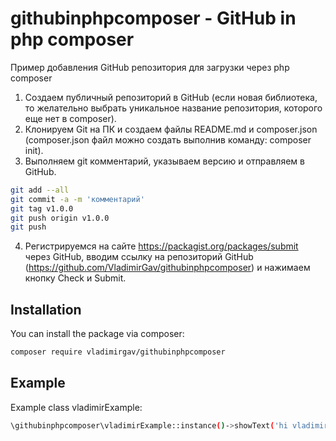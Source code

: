 # githubinphpcomposer - GitHub in php composer

Пример добавления GitHub репозитория для загрузки через php composer

1. Создаем публичный репозиторий в GitHub (если новая библиотека, то желательно выбрать уникальное название репозитория, которого еще нет в composer).
2. Клонируем Git на ПК и создаем файлы README.md и composer.json (composer.json файл можно создать выполнив команду: composer init).
3. Выполняем git комментарий, указываем версию и отправляем в GitHub.
```bash
git add --all
git commit -a -m 'комментарий'
git tag v1.0.0
git push origin v1.0.0
git push
```
4. Регистрируемся на сайте https://packagist.org/packages/submit через GitHub, вводим ссылку на репозиторий GitHub (https://github.com/VladimirGav/githubinphpcomposer) и нажимаем кнопку Check и Submit.

## Installation

You can install the package via composer: 

```bash
composer require vladimirgav/githubinphpcomposer
```

## Example

Example class vladimirExample:  

```bash
\githubinphpcomposer\vladimirExample::instance()->showText('hi vladimirExample');
```